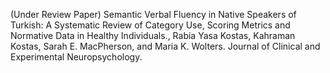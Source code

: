 (Under Review Paper) Semantic Verbal Fluency in Native Speakers of Turkish: A Systematic Review of Category Use, Scoring Metrics and Normative Data in Healthy Individuals., Rabia Yasa Kostas, Kahraman Kostas, Sarah E. MacPherson, and Maria K. Wolters. Journal of Clinical and Experimental Neuropsychology.
